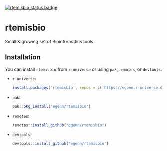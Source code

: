 [![rtemisbio status badge](https://egenn.r-universe.dev/badges/rtemisbio)](https://egenn.r-universe.dev/rtemisbio)

# rtemisbio

Small & growing set of Bioinformatics tools.

## Installation

You can install `rtemisbio` from `r-universe` or using `pak`, `remotes`, or `devtools`.

* `r-universe`:

  ```r
  install.packages('rtemisbio', repos = c('https://egenn.r-universe.dev', 'https://cloud.r-project.org'))
  ```

* `pak`:

  ```r
  pak::pkg_install("egenn/rtemisbio")
  ```

* `remotes`:

  ```r
  remotes::install_github("egenn/rtemisbio")
  ```

* `devtools`:
  
  ```r
  devtools::install_github("egenn/rtemisbio")
  ```
